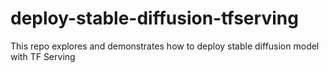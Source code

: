 # deploy-stable-diffusion-tfserving
This repo explores and demonstrates how to deploy stable diffusion model with TF Serving
